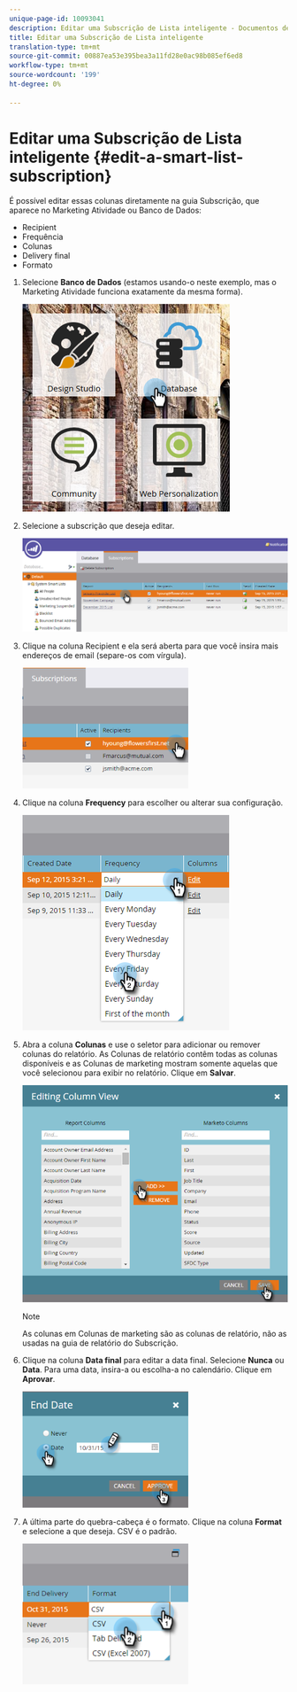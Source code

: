 ```yaml
---
unique-page-id: 10093041
description: Editar uma Subscrição de Lista inteligente - Documentos de marketing - Documentação do produto
title: Editar uma Subscrição de Lista inteligente
translation-type: tm+mt
source-git-commit: 00887ea53e395bea3a11fd28e0ac98b085ef6ed8
workflow-type: tm+mt
source-wordcount: '199'
ht-degree: 0%

---
```



# Editar uma Subscrição de Lista inteligente {#edit-a-smart-list-subscription}

É possível editar essas colunas diretamente na guia Subscrição, que aparece no Marketing Atividade ou Banco de Dados:

* Recipient
* Frequência
* Colunas
* Delivery final
* Formato

1. Selecione **Banco de Dados** (estamos usando-o neste exemplo, mas o Marketing Atividade funciona exatamente da mesma forma).

   ![](assets/db-1.png)

1. Selecione a subscrição que deseja editar.

   ![](assets/two.png)

1. Clique na coluna Recipient e ela será aberta para que você insira mais endereços de email (separe-os com vírgula).

   ![](assets/image2015-9-14-13-3a44-3a14.png)

1. Clique na coluna **Frequency** para escolher ou alterar sua configuração.

   ![](assets/image2015-9-14-10-3a30-3a37.png)

1. Abra a coluna **Colunas** e use o seletor para adicionar ou remover colunas do relatório. As Colunas de relatório contêm todas as colunas disponíveis e as Colunas de marketing mostram somente aquelas que você selecionou para exibir no relatório. Clique em **Salvar**.

   ![](assets/image2015-9-14-10-3a59-3a6.png)

   >[!NOTE]
   >
   >As colunas em Colunas de marketing são as colunas de relatório, não as usadas na guia de relatório do Subscrição.

1. Clique na coluna **Data final** para editar a data final. Selecione **Nunca** ou **Data**. Para uma data, insira-a ou escolha-a no calendário. Clique em **Aprovar**.

   ![](assets/image2015-9-14-11-3a6-3a38.png)

1. A última parte do quebra-cabeça é o formato. Clique na coluna **Format** e selecione a que deseja. CSV é o padrão.

   ![](assets/image2015-9-14-11-3a11-3a41.png)

